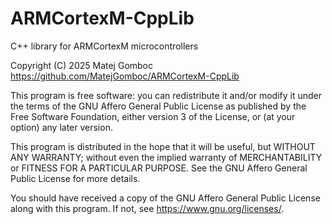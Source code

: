 # ARMCortexM-CppLib

C++ library for ARMCortexM microcontrollers

Copyright (C) 2025 Matej Gomboc <https://github.com/MatejGomboc/ARMCortexM-CppLib>

This program is free software: you can redistribute it and/or modify
it under the terms of the GNU Affero General Public License as published
by the Free Software Foundation, either version 3 of the License, or
(at your option) any later version.

This program is distributed in the hope that it will be useful,
but WITHOUT ANY WARRANTY; without even the implied warranty of
MERCHANTABILITY or FITNESS FOR A PARTICULAR PURPOSE.  See the
GNU Affero General Public License for more details.

You should have received a copy of the GNU Affero General Public License
along with this program.  If not, see <https://www.gnu.org/licenses/>.
